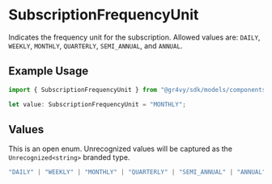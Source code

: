 # SubscriptionFrequencyUnit

Indicates the frequency unit for the subscription. Allowed values are: `DAILY`, `WEEKLY`, `MONTHLY`, `QUARTERLY`, `SEMI_ANNUAL`, and `ANNUAL`.

## Example Usage

```typescript
import { SubscriptionFrequencyUnit } from "@gr4vy/sdk/models/components";

let value: SubscriptionFrequencyUnit = "MONTHLY";
```

## Values

This is an open enum. Unrecognized values will be captured as the `Unrecognized<string>` branded type.

```typescript
"DAILY" | "WEEKLY" | "MONTHLY" | "QUARTERLY" | "SEMI_ANNUAL" | "ANNUAL" | Unrecognized<string>
```